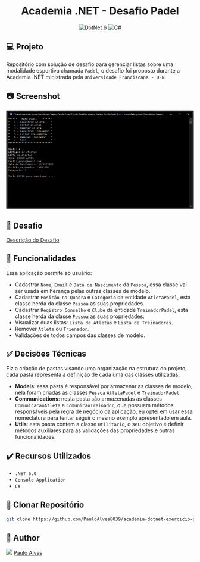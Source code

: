 <h1 align="center">Academia .NET - Desafio Padel</h1>

<p align="center">
  <a href="https://learn.microsoft.com/pt-br/dotnet/"><img alt="DotNet 6" src="https://img.shields.io/badge/.NET-5C2D91?logo=.net&logoColor=white&style=for-the-badge" /></a>
  <a href="https://learn.microsoft.com/pt-br/dotnet/csharp/programming-guide/"><img alt="C#" src="https://img.shields.io/badge/C%23-239120?logo=c-sharp&logoColor=white&style=for-the-badge" /></a>
</p>

## :computer: Projeto

Repositório com solução de desafio para gerenciar listas sobre uma modalidade esportiva chamada `Padel`, o desafio foi proposto durante a Academia .NET ministrada pela `Universidade Franciscana - UFN`.

## :camera: Screenshot

<p align="center"> <img src="https://github.com/PauloAlves8039/academia-dotnet-exercicio-padel/blob/master/DesafioPadel/Academia.DotNet.DesafioPadel.Exercicio/Resources/images/screenshot.PNG" /></p>

## :page_facing_up: Desafio

[Descrição do Desafio](https://github.com/ricardosma/academia_DotNet_5/blob/main/anotacoesAlexandre/aulas.md)

## :scroll: Funcionalidades

Essa aplicação permite ao usuário:

- Cadastrar `Nome`, `Email` e `Data de Nascimento` da `Pessoa`, essa classe vai ser usada em herança pelas outras classes de modelo.
- Cadastrar `Posicão na Quadra` e `Categoria` da entidade `AtletaPadel`, esta classe herda da classe `Pessoa` as suas propriedades.
- Cadastrar `Registro Conselho` e `Clube` da entidade `TreinadorPadel`, esta classe herda da classe `Pessoa` as suas propriedades. 
- Visualizar duas listas: `Lista de Atletas` e `Lista de Treinadores`.
- Remover `Atleta` ou `Trienador`.
- Validações de todos campos das classes de modelo.

## :white_check_mark: Decisões Técnicas

Fiz a criação de pastas visando uma organização na estrutura do projeto, cada pasta representa a definição de cada uma das classes utilizadas:

- <b>Models</b>: essa pasta é responsável por armazenar as classes de modelo, nela foram criadas as classes `Pessoa` `AtletaPadel` e `TreinadorPadel`.
- <b>Communications</b>: nesta pasta são armazenadas as classes `ComunicacaoAtleta` e `ComunicaoTreinador`, que possuem métodos responsáveis pela regra de negócio da aplicação, eu optei em usar essa nomeclatura para tentar seguir o mesmo exemplo apresentado em aula.
- <b>Utils</b>: esta pasta contem a classe `Utilitario`, o seu objetivo é definir métodos auxiliares para as validações das propriedades e outras funcionalidades.

## ✔️ Recursos Utilizados

- ``.NET 6.0``
- `Console Application`
- ``C#``

## :floppy_disk: Clonar Repositório

```bash
git clone https://github.com/PauloAlves8039/academia-dotnet-exercicio-padel.git
```

## :boy: Author

<a href="https://github.com/PauloAlves8039"><img src="https://avatars.githubusercontent.com/u/57012714?v=4" width=70></a>
[Paulo Alves](https://github.com/PauloAlves8039)
